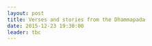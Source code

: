 ```yaml
---
layout: post
title: Verses and stories from the Dhammapada
date: 2015-12-23 19:30:00
leader: tbc   
---
```


